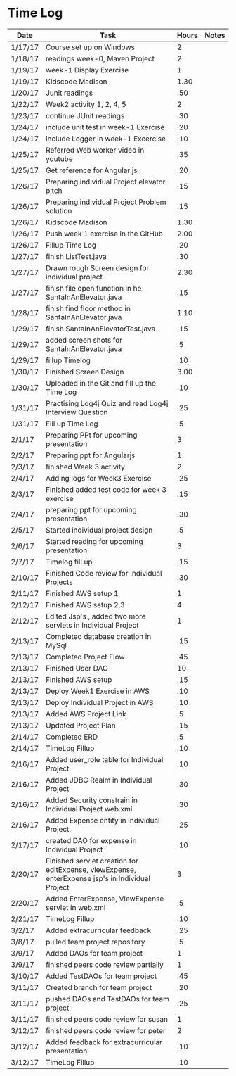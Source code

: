 
# Time Log

| Date | Task | Hours | Notes|
|------|------|-------|------|
| 1/17/17| Course set up on Windows| 2 | |
| 1/18/17| readings week-0, Maven Project | 2 | |
| 1/19/17| week-1 Display Exercise   | 1  |   | 
| 1/19/17| Kidscode Madison   | 1.30 |
| 1/20/17| Junit readings | .50 |  |
| 1/22/17| Week2 activity 1, 2, 4, 5 | 2  |   |
| 1/23/17| continue JUnit readings | .30 | |
| 1/24/17| include unit test in week-1 Exercise | .20 | |
| 1/24/17| include Logger in week-1 Excercise  | .10 | |
| 1/25/17| Referred Web worker video in youtube | .35 | |
| 1/25/17| Get reference for Angular js   | .20 | |
| 1/26/17| Preparing individual Project elevator pitch | .15 | |
| 1/26/17| Preparing individual Project Problem solution | .15 | |
| 1/26/17| Kidscode Madison   | 1.30 | |
| 1/26/17| Push week 1 exercise in the GitHub | 2.00 | |
| 1/26/17| Fillup Time Log | .20 | | 
| 1/27/17| finish ListTest.java |.30 | |
| 1/27/17| Drawn rough Screen design for individual project |2.30| |
| 1/27/17| finish file open function in he SantaInAnElevator.java   |.15 | |
| 1/28/17| finish find floor method in SantaInAnElevator.java | 1.10 | |
| 1/29/17| finish SantaInAnElevatorTest.java | .15 | |
| 1/29/17| added screen shots for SantaInAnElevator.java| .5| |
| 1/29/17| fillup Timelog | .10| |
| 1/30/17| Finished Screen Design | 3.00| |
| 1/30/17| Uploaded in the Git and fill up the Time Log | .10| |
| 1/31/17| Practising Log4j Quiz and read Log4j Interview Question| .25| |
| 1/31/17| Fill up Time Log| .5| |
| 2/1/17 | Preparing PPt for upcoming presentation | 3| |
| 2/2/17 | Preparing ppt for Angularjs| 1| |
| 2/3/17 | finished Week 3 activity | 2||
| 2/4/17 | Adding logs for Week3 Exercise | .25 ||
| 2/3/17 | Finished added test code for week 3 exercise | .15 | |
| 2/4/17 | preparing ppt for upcoming presentation | .30 | |
| 2/5/17 | Started individual project design |.5| |
| 2/6/17 | Started reading for upcoming presentation |3| |
| 2/7/17 | Timelog fill up | .15 | |
| 2/10/17 | Finished Code review for Individual Projects |.30| |
| 2/11/17 | Finished AWS setup 1 | 1| |
| 2/12/17 | Finished AWS setup 2,3| 4| |
| 2/12/17 | Edited Jsp's , added two more servlets in Individual Project| 1| |
| 2/13/17 | Completed database creation in MySql | .15| |
| 2/13/17 | Completed Project Flow | .45| |
| 2/13/17 | Finished User DAO | 10| |
| 2/13/17 | Finished AWS setup | .15 ||
| 2/13/17 | Deploy Week1 Exercise in AWS | .10| |
| 2/13/17 | Deploy Individual Project in AWS | .10| |
| 2/13/17 | Added AWS Project Link | .5 ||
| 2/13/17 | Updated Project Plan | .15 ||
| 2/14/17 | Completed ERD | .5| |
| 2/14/17 | TimeLog Fillup |.10| |
| 2/16/17 | Added user_role table for Individual Project|.10| |
| 2/16/17 | Added JDBC Realm in Individual Project|.30| |
| 2/16/17 | Added Security constrain in Individual Project web.xml|.30| |
| 2/16/17 | Added Expense entity in Individual Project|.25| |
| 2/17/17 | created DAO for expense in Individual Project|.10| |
| 2/20/17 | Finished servlet creation for editExpense, viewExpense, enterExpense jsp's in Individual Project | 3 | |
| 2/20/17 | Added EnterExpense, ViewExpense servlet in web.xml |.5| |
| 2/21/17 | TimeLog Fillup |.10| |
| 3/2/17  | Added extracurricular feedback | .25| |
| 3/8/17  | pulled team project repository | .5| |
| 3/9/17  | Added DAOs for team project  | 1| |
| 3/9/17  | finished peers code review partially  | 1| |
| 3/10/17 | Added TestDAOs for team project  | .45| |
| 3/11/17 | Created branch for team project | .20| |
| 3/11/17 | pushed DAOs and TestDAOs for team project| .25| |
| 3/11/17 | finished peers code review for susan | 1| |
| 3/12/17 | finished peers code review for peter | 2| |
| 3/12/17 | Added feedback for extracurricular presentation |.10| |
| 3/12/17 | TimeLog Fillup |.10 |
















